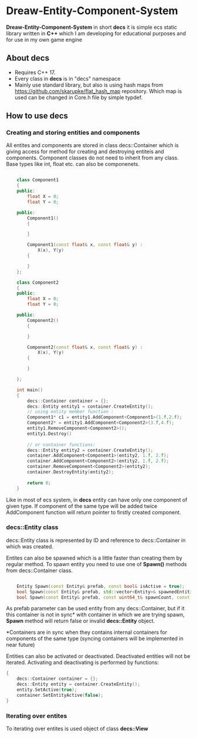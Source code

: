 # Dreaw-Entity-Component-System
**Dreaw-Entity-Component-System** in short **decs** it is simple ecs static library written in **C++** which I am developing for educational purposes and for use in my own game engine<br/>

## About decs
* Requires C++ 17.
* Every class in **decs** is in "decs" namespace
* Mainly use standard library, but also is using hash maps from https://github.com/skarupke/flat_hash_map repository. Which map is used can be changed in Core.h file by simple typdef.

## How to use **decs**
### Creating and storing entities and components
All entites and components are stored in class decs::Container which is giving access for method for creating and destroying entiteis and components. Component classes do not need to inherit from any class. Base types like int, float etc. can also be componenets.

```C++

	class Component1
	{
	public:
		float X = 0;
		float Y = 0;

	public:
		Component1()
		{

		}

		Component1(const float& x, const float& y) :
			X(x), Y(y)
		{

		}
	};

	class Component2
	{
	public:
		float X = 0;
		float Y = 0;

	public:
		Component2()
		{

		}

		Component2(const float& x, const float& y) :
			X(x), Y(y)
		{

		}

	};

	int main()
	{
		decs::Container container = {};
		decs::Entity entity1 = container.CreateEntity();
		// using entity member function :
		Component1* c1 = entity1.AddComponent<Component1>(1.f,2.f);
		Component2* = entity1.AddComponent<Component2>(3.f,4.f);
		entity1.RemoveComponent<Component2>();
		entity1.Destroy()
		
		// or container functions:
		decs::Entity entity2 = container.CreateEntity();
		container.AddComponent<Component1>(entity2, 1.f, 2.f);
		container.AddComponent<Component2>(entity2, 1.f, 2.f);
		container.RemoveComponent<Component2>(entity2);
		container.DestroyEntity(entity2);
		
		return 0;
	}
```

Like in most of ecs system, in **decs** entity can have only one component of given type. If component of the same type will be added twice AddComponent function will return pointer to firstly created component.<br/>

### decs::Entity class
decs::Entity class is represented by ID and reference to decs::Container in which was created.<br/>

Entites can also be spawned which is a little faster than creating them by regular method. To spawn entity you need to use one of **Spawn()** methods from decs::Container class.
```C++

	Entity Spawn(const Entity& prefab, const bool& isActive = true);
	bool Spawn(const Entity& prefab, std::vector<Entity>& spawnedEntities, const uint64_t& spawnCount, const bool& areActive = true);
	bool Spawn(const Entity& prefab, const uint64_t& spawnCount, const bool& areActive = true);

```
As prefab parameter can be used entity from any decs::Container, but if it this container is not in sync* with container in which we are trying spawn, **Spawn** method will return false or invalid **decs::Entity** object.<br/>

*Containers are in sync when they contains internal containers for components of the same type (syncing containers will be implemented in near future)

Entities can also be activated or deactivated. Deactivated entities will not be iterated. Activating and deactivating is performed by functions:
```C++
{
	decs::Container container = {};
	decs::Entity entity = container.CreateEntity();
	entity.SetActive(true);
	container.SetEntityActive(false);
}
```

### Iterating over entites
To iterating over entites is used object of class **decs::View**


